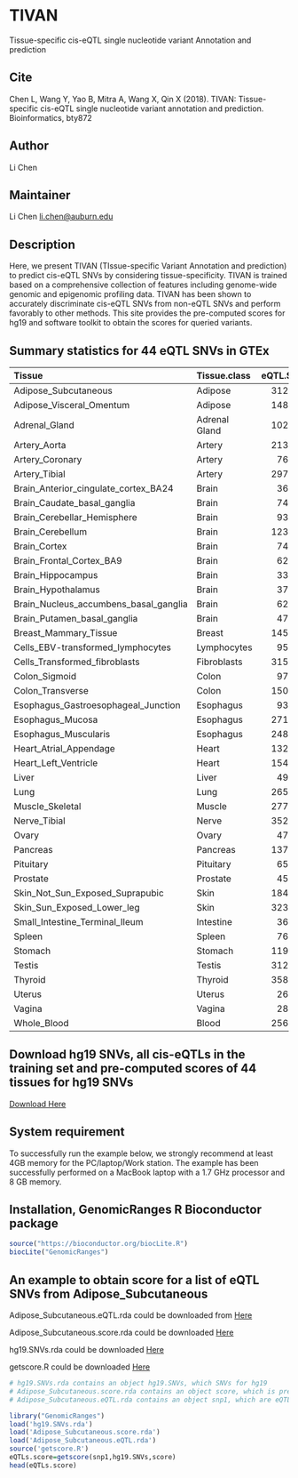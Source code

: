 # TIVAN
Tissue-specific cis-eQTL single nucleotide variant Annotation and prediction

## Cite
Chen L, Wang Y, Yao B, Mitra A, Wang X, Qin X (2018). TIVAN: Tissue-specific cis-eQTL single nucleotide variant annotation and prediction. Bioinformatics, bty872

## Author
Li Chen

## Maintainer
Li Chen <li.chen@auburn.edu>

## Description
Here, we present TIVAN (TIssue-specific Variant Annotation and prediction) to predict cis-eQTL SNVs by considering tissue-specificity. TIVAN is trained based on a comprehensive collection of features including genome-wide genomic and epigenomic profiling data. TIVAN has been shown to accurately discriminate cis-eQTL SNVs from non-eQTL SNVs and perform favorably to other methods. This site provides the pre-computed scores for hg19 and software toolkit to obtain the scores for queried variants.

## Summary statistics for 44 eQTL SNVs in GTEx

|Tissue                                |Tissue.class  | eQTL.SNV|
|:-------------------------------------|:-------------|--------:|
|Adipose_Subcutaneous                  |Adipose       |   312097|
|Adipose_Visceral_Omentum              |Adipose       |   148620|
|Adrenal_Gland                         |Adrenal Gland |   102070|
|Artery_Aorta                          |Artery        |   213995|
|Artery_Coronary                       |Artery        |    76036|
|Artery_Tibial                         |Artery        |   297674|
|Brain_Anterior_cingulate_cortex_BA24  |Brain         |    36778|
|Brain_Caudate_basal_ganglia           |Brain         |    74976|
|Brain_Cerebellar_Hemisphere           |Brain         |    93993|
|Brain_Cerebellum                      |Brain         |   123205|
|Brain_Cortex                          |Brain         |    74323|
|Brain_Frontal_Cortex_BA9              |Brain         |    62226|
|Brain_Hippocampus                     |Brain         |    33820|
|Brain_Hypothalamus                    |Brain         |    37799|
|Brain_Nucleus_accumbens_basal_ganglia |Brain         |    62692|
|Brain_Putamen_basal_ganglia           |Brain         |    47004|
|Breast_Mammary_Tissue                 |Breast        |   145913|
|Cells_EBV-transformed_lymphocytes     |Lymphocytes   |    95401|
|Cells_Transformed_fibroblasts         |Fibroblasts   |   315127|
|Colon_Sigmoid                         |Colon         |    97000|
|Colon_Transverse                      |Colon         |   150136|
|Esophagus_Gastroesophageal_Junction   |Esophagus     |    93865|
|Esophagus_Mucosa                      |Esophagus     |   271541|
|Esophagus_Muscularis                  |Esophagus     |   248781|
|Heart_Atrial_Appendage                |Heart         |   132443|
|Heart_Left_Ventricle                  |Heart         |   154101|
|Liver                                 |Liver         |    49395|
|Lung                                  |Lung          |   265588|
|Muscle_Skeletal                       |Muscle        |   277941|
|Nerve_Tibial                          |Nerve         |   352489|
|Ovary                                 |Ovary         |    47446|
|Pancreas                              |Pancreas      |   137961|
|Pituitary                             |Pituitary     |    65542|
|Prostate                              |Prostate      |    45189|
|Skin_Not_Sun_Exposed_Suprapubic       |Skin          |   184157|
|Skin_Sun_Exposed_Lower_leg            |Skin          |   323542|
|Small_Intestine_Terminal_Ileum        |Intestine     |    36771|
|Spleen                                |Spleen        |    76520|
|Stomach                               |Stomach       |   119532|
|Testis                                |Testis        |   312917|
|Thyroid                               |Thyroid       |   358276|
|Uterus                                |Uterus        |    26619|
|Vagina                                |Vagina        |    28397|
|Whole_Blood                           |Blood         |   256421|

## Download hg19 SNVs, all cis-eQTLs in the training set and pre-computed scores of 44 tissues for hg19 SNVs 

[Download Here](https://drive.google.com/open?id=1MTnSKb_HDrMrNAqDsVBMORj5ZO3espga)


## System requirement
To successfully run the example below, we strongly recommend at least 4GB memory for the PC/laptop/Work station. The example has been successfully performed on a MacBook laptop with a 1.7 GHz processor and 8 GB memory.

## Installation, GenomicRanges R Bioconductor package
```r
source("https://bioconductor.org/biocLite.R")
biocLite("GenomicRanges")
```

## An example to obtain score for a list of eQTL SNVs from Adipose_Subcutaneous

Adipose_Subcutaneous.eQTL.rda could be downloaded from [Here](https://drive.google.com/open?id=1S0jgTGOK-8DCPsiRJ1fLHpDdSXpYCvbi)

Adipose_Subcutaneous.score.rda could be downloaded [Here](https://drive.google.com/open?id=1RyBG4KtqAL0QH_odM0UtbpHZBGLv5bxr)

hg19.SNVs.rda could be downloaded [Here](https://drive.google.com/open?id=1GWqDb_Sxq1FMPdFTwKoql5Vfsl4UjIKO)

getscore.R could be downloaded [Here](https://github.com/lichen-lab/TIVAN/blob/master/getscore.R)

```r
# hg19.SNVs.rda contains an object hg19.SNVs, which SNVs for hg19
# Adipose_Subcutaneous.score.rda contains an object score, which is pre-computed scores for hg19 SNVs in Adipose_Subcutaneous
# Adipose_Subcutaneous.eQTL.rda contains an object snp1, which are eQTL SNVs for Adipose_Subcutaneous

library("GenomicRanges")
load('hg19.SNVs.rda')
load('Adipose_Subcutaneous.score.rda')
load('Adipose_Subcutaneous.eQTL.rda')
source('getscore.R')
eQTLs.score=getscore(snp1,hg19.SNVs,score)
head(eQTLs.score)
```




